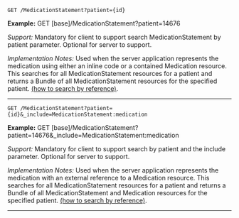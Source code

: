 
`GET /MedicationStatement?patient={id}`

**Example:** GET [base]/MedicationStatement?patient=14676

*Support:* Mandatory for client to support search MedicationStatement by patient parameter.  Optional for server to support.

*Implementation Notes:*  Used when the server application represents the medication using either an inline code or a contained Medication resource. This searches for all MedicationStatement resources for a patient and returns a Bundle of all MedicationStatement resources for the specified patient.  [(how to search by reference)].


-----------

`GET /MedicationStatement?patient={id}&_include=MedicationStatement:medication`

**Example:** GET [base]/MedicationStatement?patient=14676&\_include=MedicationStatement:medication

*Support:* Mandatory for client to support search by patient and the include parameter.  Optional for server to support.

*Implementation Notes:*  Used when the server application represents the medication with an external reference to  a Medication resource. This searches for all MedicationStatement resources for a patient and returns a Bundle of all MedicationStatement and Medication resources for the specified patient.  [(how to search by reference)].


-------

  [(how to search by reference)]: http://build.fhir.org/search.html#reference
  [(how to search by token)]: http://build.fhir.org/search.html#token
  [Composite Search Parameters]: http://build.fhir.org/search.html#combining
  [(how to search by date)]: http://build.fhir.org/search.html#date
